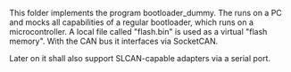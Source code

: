 
This folder implements the program bootloader_dummy.
The runs on a PC and mocks all capabilities of a regular bootloader,
which runs on a microcontroller.
A local file called "flash.bin" is used as a virtual "flash memory".
With the CAN bus it interfaces
via SocketCAN.

Later on it shall also support SLCAN-capable adapters via a serial port.
 